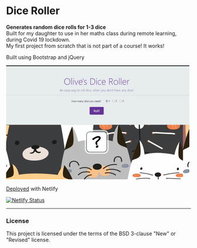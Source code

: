 # Dice Roller
**Generates random dice rolls for 1-3 dice**<br>
Built for my daughter to use in her maths class during remote learning, during Covid 19 lockdown.<br>
My first project from scratch that is not part of a course! It works!

Built using Bootstrap and jQuery

![Dice roller screenshot](https://github.com/MakeItBack/Dice-Roller/blob/master/Dice.gif)

[Deployed](https://olives-dice-roller.netlify.app/) with Netlify

[![Netlify Status](https://api.netlify.com/api/v1/badges/021e8503-ae18-49bb-9cb1-94949513e406/deploy-status)](https://app.netlify.com/sites/olives-dice-roller/deploys)

___

### License
This project is licensed under the terms of the BSD 3-clause "New" or "Revised" license.<br>
